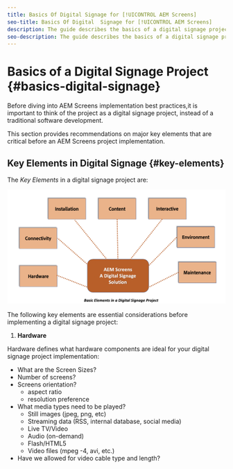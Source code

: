 ```yaml
---
title: Basics Of Digital Signage for [!UICONTROL AEM Screens]
seo-title: Basics Of Digital  Signage for [!UICONTROL AEM Screens]
description: The guide describes the basics of a digital signage project
seo-description: The guide describes the basics of a digital signage project
---
```


# Basics of a Digital Signage Project {#basics-digital-signage}

Before diving into AEM Screens implementation best practices,it is important to think of the project as a digital signage project, instead of a traditional software development.

This section provides recommendations on major key elements that are critical  before an AEM Screens project implementation.


## Key Elements in Digital Signage {#key-elements}

The *Key Elements* in a digital signage project are:

![](/help/assets/Elements-Revised.png)

The following key elements are essential considerations before implementing a digital signage project:

1. **Hardware**

  Hardware defines what hardware components are ideal for your digital signage project implementation:

* What are the Screen Sizes?
* Number of screens?
* Screens orientation?
  * aspect ratio
  * resolution preference
* What media types need to be played?
  * Still images (jpeg, png, etc)
  * Streaming data (RSS, internal database, social media)
  * Live TV/Video
  * Audio (on-demand)
  * Flash/HTML5
  * Video files (mpeg -4, avi, etc.)
* Have we allowed for video cable type and length?
